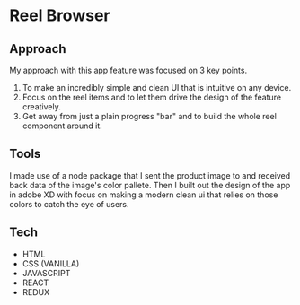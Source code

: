 # Reel Browser

## Approach

My approach with this app feature was focused on 3 key points.

1. To make an incredibly simple and clean UI that is intuitive on any device.
2. Focus on the reel items and to let them drive the design of the feature creatively.
3. Get away from just a plain progress "bar" and to build the whole reel component around it.

## Tools

I made use of a node package that I sent the product image to and received back data of the image's color pallete. Then I built out the design of the app in adobe XD with focus on making a modern clean ui that relies on those colors to catch the eye of users.

## Tech

- HTML 
- CSS (VANILLA)
- JAVASCRIPT
- REACT
- REDUX


